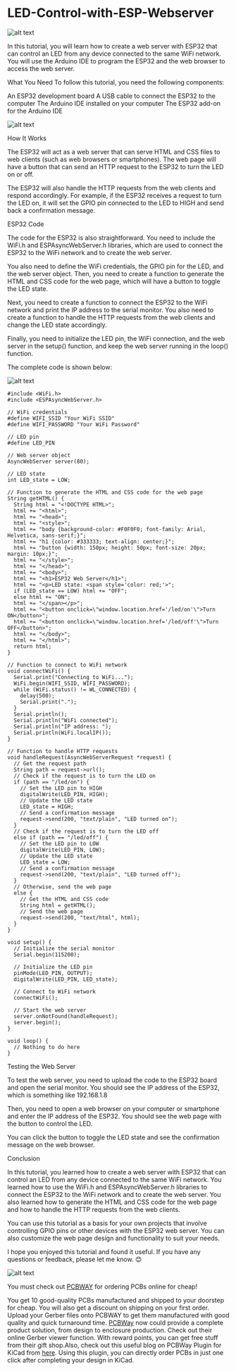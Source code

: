 # LED-Control-with-ESP-Webserver

![alt text](https://hackster.imgix.net/uploads/attachments/1662482/img_0435_PTQ5viBl4s.jpg?auto=compress%2Cformat&w=740&h=555&fit=max)

In this tutorial, you will learn how to create a web server with ESP32 that can control an LED from any device connected to the same WiFi network. You will use the Arduino IDE to program the ESP32 and the web browser to access the web server.

What You Need
To follow this tutorial, you need the following components:

An ESP32 development board
A USB cable to connect the ESP32 to the computer
The Arduino IDE installed on your computer
The ESP32 add-on for the Arduino IDE

![alt text](https://hackster.imgix.net/uploads/attachments/1662480/image_LgOuqMfRfn.png?auto=compress%2Cformat&w=740&h=555&fit=max)

How It Works

The ESP32 will act as a web server that can serve HTML and CSS files to web clients (such as web browsers or smartphones). The web page will have a button that can send an HTTP request to the ESP32 to turn the LED on or off.

The ESP32 will also handle the HTTP requests from the web clients and respond accordingly. For example, if the ESP32 receives a request to turn the LED on, it will set the GPIO pin connected to the LED to HIGH and send back a confirmation message.

ESP32 Code

The code for the ESP32 is also straightforward. You need to include the WiFi.h and ESPAsyncWebServer.h libraries, which are used to connect the ESP32 to the WiFi network and to create the web server.

You also need to define the WiFi credentials, the GPIO pin for the LED, and the web server object. Then, you need to create a function to generate the HTML and CSS code for the web page, which will have a button to toggle the LED state.

Next, you need to create a function to connect the ESP32 to the WiFi network and print the IP address to the serial monitor. You also need to create a function to handle the HTTP requests from the web clients and change the LED state accordingly.

Finally, you need to initialize the LED pin, the WiFi connection, and the web server in the setup() function, and keep the web server running in the loop() function.

The complete code is shown below:

![alt text](https://hackster.imgix.net/uploads/attachments/1662478/image_eIIfk3HXFU.png?auto=compress%2Cformat&w=740&h=555&fit=max)

```
#include <WiFi.h>
#include <ESPAsyncWebServer.h>

// WiFi credentials
#define WIFI_SSID "Your WiFi SSID"
#define WIFI_PASSWORD "Your WiFi Password"

// LED pin
#define LED_PIN

// Web server object
AsyncWebServer server(80);

// LED state
int LED_state = LOW;

// Function to generate the HTML and CSS code for the web page
String getHTML() {
  String html = "<!DOCTYPE HTML>";
  html += "<html>";
  html += "<head>";
  html += "<style>";
  html += "body {background-color: #F0F0F0; font-family: Arial, Helvetica, sans-serif;}";
  html += "h1 {color: #333333; text-align: center;}";
  html += "button {width: 150px; height: 50px; font-size: 20px; margin: 10px;}";
  html += "</style>";
  html += "</head>";
  html += "<body>";
  html += "<h1>ESP32 Web Server</h1>";
  html += "<p>LED state: <span style='color: red;'>";
  if (LED_state == LOW) html += "OFF";
  else html += "ON";
  html += "</span></p>";
  html += "<button onclick=\"window.location.href='/led/on'\">Turn ON</button>";
  html += "<button onclick=\"window.location.href='/led/off'\">Turn OFF</button>";
  html += "</body>";
  html += "</html>";
  return html;
}

// Function to connect to WiFi network
void connectWiFi() {
  Serial.print("Connecting to WiFi...");
  WiFi.begin(WIFI_SSID, WIFI_PASSWORD);
  while (WiFi.status() != WL_CONNECTED) {
    delay(500);
    Serial.print(".");
  }
  Serial.println();
  Serial.println("WiFi connected");
  Serial.println("IP address: ");
  Serial.println(WiFi.localIP());
}

// Function to handle HTTP requests
void handleRequest(AsyncWebServerRequest *request) {
  // Get the request path
  String path = request->url();
  // Check if the request is to turn the LED on
  if (path == "/led/on") {
    // Set the LED pin to HIGH
    digitalWrite(LED_PIN, HIGH);
    // Update the LED state
    LED_state = HIGH;
    // Send a confirmation message
    request->send(200, "text/plain", "LED turned on");
  }
  // Check if the request is to turn the LED off
  else if (path == "/led/off") {
    // Set the LED pin to LOW
    digitalWrite(LED_PIN, LOW);
    // Update the LED state
    LED_state = LOW;
    // Send a confirmation message
    request->send(200, "text/plain", "LED turned off");
  }
  // Otherwise, send the web page
  else {
    // Get the HTML and CSS code
    String html = getHTML();
    // Send the web page
    request->send(200, "text/html", html);
  }
}

void setup() {
  // Initialize the serial monitor
  Serial.begin(115200);

  // Initialize the LED pin
  pinMode(LED_PIN, OUTPUT);
  digitalWrite(LED_PIN, LED_state);

  // Connect to WiFi network
  connectWiFi();

  // Start the web server
  server.onNotFound(handleRequest);
  server.begin();
}

void loop() {
  // Nothing to do here
}
```

Testing the Web Server

To test the web server, you need to upload the code to the ESP32 board and open the serial monitor. You should see the IP address of the ESP32, which is something like 192.168.1.8

Then, you need to open a web browser on your computer or smartphone and enter the IP address of the ESP32. You should see the web page with the button to control the LED.

You can click the button to toggle the LED state and see the confirmation message on the web browser.

Conclusion

In this tutorial, you learned how to create a web server with ESP32 that can control an LED from any device connected to the same WiFi network. You learned how to use the WiFi.h and ESPAsyncWebServer.h libraries to connect the ESP32 to the WiFi network and to create the web server. You also learned how to generate the HTML and CSS code for the web page and how to handle the HTTP requests from the web clients.

You can use this tutorial as a basis for your own projects that involve controlling GPIO pins or other devices with the ESP32 web server. You can also customize the web page design and functionality to suit your needs.

I hope you enjoyed this tutorial and found it useful. If you have any questions or feedback, please let me know. 😊

![alt text](https://hackster.imgix.net/uploads/attachments/1518136/8_tJuwoRM3dI.JPG?auto=compress%2Cformat&w=740&h=555&fit=max)

You must check out [PCBWAY](https://www.pcbway.com/) for ordering PCBs online for cheap!

You get 10 good-quality PCBs manufactured and shipped to your doorstep for cheap. You will also get a discount on shipping on your first order. Upload your Gerber files onto PCBWAY to get them manufactured with good quality and quick turnaround time. [PCBWay](https://www.pcbway.com/) now could provide a complete product solution, from design to enclosure production. Check out their online Gerber viewer function. With reward points, you can get free stuff from their gift shop.Also, check out this useful blog on PCBWay Plugin for KiCad from [here](https://www.pcbway.com/blog/News/PCBWay_Plug_In_for_KiCad_3ea6219c.html). Using this plugin, you can directly order PCBs in just one click after completing your design in KiCad.

